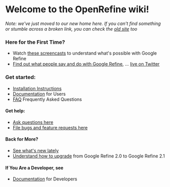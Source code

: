 # Welcome to the OpenRefine wiki!

_Note: we've just moved to our new home here.  If you can't find something or stumble across a broken link, you can check the [old site](http://code.google.com/p/google-refine/) too_

### Here for the First Time?
* Watch [these screencasts](Screencasts) to understand what's possible with Google Refine
* [Find out what people say and do with Google Refine](http://code.google.com/p/google-refine/wiki/WhatPeopleSay), ... [live on Twitter](http://refine-gadgets.stefanomazzocchi.user.dev.freebaseapps.com/twitter_tracker_view)

### Get started:
* [Installation Instructions](wiki/Installation-Instructions)
* [Documentation](wiki/Documentation-For-Users) for Users
* [FAQ](wiki/FAQ) Frequently Asked Questions

#### Get help:
* [Ask questions here](http://groups.google.com/group/google-refine/)
* [File bugs and feature requests here](issues)

#### Back for More?

* [See what's new lately](WhatsNew)
* [Understand how to upgrade](wiki/BackUp-OpenRefine-Data) from Google Refine 2.0 to Google Refine 2.1

#### If You Are a Developer, see

* [Documentation](wiki/Documentation-For-Developers) for Developers